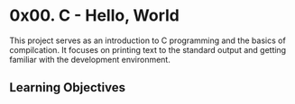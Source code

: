 # 0x00. C - Hello, World
This project serves as an introduction to C programming and the basics of compilcation. It focuses on printing text to the standard output and getting familiar with the development environment.

## Learning Objectives
